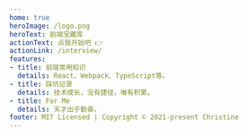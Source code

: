 ```yaml
---
home: true
heroImage: /logo.png
heroText: 前端宝藏库
actionText: 点我开始吧 👉
actionLink: /interview/
features:
- title: 前端常用知识
  details: React、Webpack、TypeScript等。
- title: 踩坑记录
  details: 技术成长，没有捷径，唯有积累。
- title: For Me
  details: 天才出于勤奋。
footer: MIT Licensed | Copyright © 2021-present Christine
---
```

